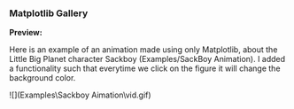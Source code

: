 ### Matplotlib Gallery



**Preview:**

Here is an example of an animation made using only Matplotlib, about the Little Big Planet character Sackboy (Examples/SackBoy Animation). I added a functionality such that everytime we click on the figure it will change the background color.

![](Examples\Sackboy Aimation\vid.gif)
